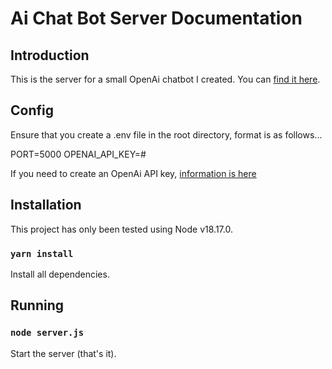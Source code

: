 # Ai Chat Bot Server Documentation

## Introduction

This is the server for a small OpenAi chatbot I created. You can [find it here](https://github.com/maidbarion/ai-chat-bot).

## Config

Ensure that you create a .env file in the root directory, format is as follows...

PORT=5000
OPENAI_API_KEY=#

If you need to create an OpenAi API key, [information is here](https://openai.com/product)

## Installation

This project has only been tested using Node v18.17.0.

### `yarn install`

Install all dependencies.

## Running

### `node server.js`

Start the server (that's it).